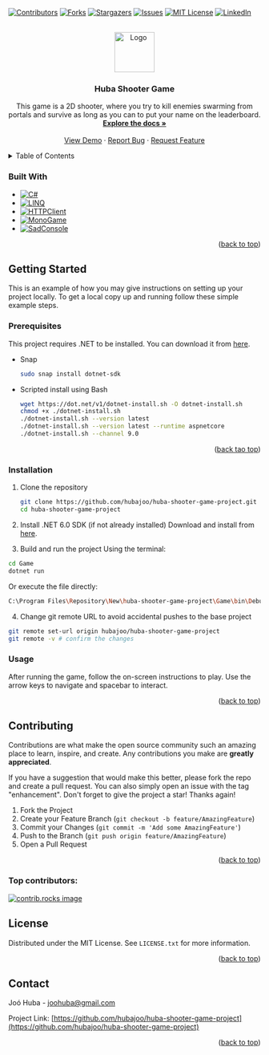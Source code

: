 <a id="readme-top"></a>

[![Contributors][contributors-shield]][contributors-url]
[![Forks][forks-shield]][forks-url]
[![Stargazers][stars-shield]][stars-url]
[![Issues][issues-shield]][issues-url]
[![MIT License][license-shield]][license-url]
[![LinkedIn][linkedin-shield]][linkedin-url]


<!-- PROJECT LOGO -->
<br />
<div align="center">
  <a href="https://github.com/hubajoo/huba-shooter-game-project">
    <img src="Game/Images/Icon.png" alt="Logo" width="80" height="80">
  </a>

<h3 align="center">Huba Shooter Game</h3>

  <p align="center">
    This game is a 2D shooter, where you try to kill enemies swarming from portals and survive as long as you can to put your name on the leaderboard.
    <br />
    <a href="https://github.com/hubajoo/huba-shooter-game-project"><strong>Explore the docs »</strong></a>
    <br />
    <br />
    <a href="https://github.com/hubajoo/huba-shooter-game-project">View Demo</a>
    ·
    <a href="https://github.com/hubajoo/huba-shooter-game-project/issues/new?labels=bug&template=bug-report---.md">Report Bug</a>
    ·
    <a href="https://github.com/hubajoo/huba-shooter-game-project/issues/new?labels=enhancement&template=feature-request---.md">Request Feature</a>
  </p>
</div>



<!-- TABLE OF CONTENTS -->
<details>
  <summary>Table of Contents</summary>
  <ol>
    <li>
      <a href="#about-the-project">About The Project</a>
      <ul>
        <li><a href="#built-with">Built With</a></li>
      </ul>
    </li>
    <li>
      <a href="#getting-started">Getting Started</a>
      <ul>
        <li><a href="#prerequisites">Prerequisites</a></li>
        <li><a href="#installation">Installation</a></li>
      </ul>
    </li>
    <li><a href="#usage">Usage</a></li>
    <li><a href="#roadmap">Roadmap</a></li>
    <li><a href="#contributing">Contributing</a></li>
    <li><a href="#license">License</a></li>
    <li><a href="#contact">Contact</a></li>
    <li><a href="#acknowledgments">Acknowledgments</a></li>
  </ol>
</details>


### Built With

* [![C#][csharp-shield]][csharp-url]
* [![LINQ][linq-shield]][linq-url]
* [![HTTPClient][httpclient-shield]][httpclient-url]
* [![MonoGame][monogame-shield]][monogame-url]
* [![SadConsole][sadconsole-shield]][sadconsole-url]

<p align="right">(<a href="#readme-top">back to top</a>)</p>



<!-- GETTING STARTED -->
## Getting Started

This is an example of how you may give instructions on setting up your project locally.
To get a local copy up and running follow these simple example steps.

### Prerequisites

This project requires .NET to be installed. You can download it from [here](https://dotnet.microsoft.com/download).
* Snap
  ```sh
  sudo snap install dotnet-sdk
  ```
* Scripted install using Bash
  ```sh
  wget https://dot.net/v1/dotnet-install.sh -O dotnet-install.sh
  chmod +x ./dotnet-install.sh
  ./dotnet-install.sh --version latest
  ./dotnet-install.sh --version latest --runtime aspnetcore
  ./dotnet-install.sh --channel 9.0
  ```


<p align="right">(<a href="#readme-top">back tao top</a>)</p>

### Installation

1. Clone the repository
   ```sh
   git clone https://github.com/hubajoo/huba-shooter-game-project.git
   cd huba-shooter-game-project
   ```

2. Install .NET 6.0 SDK (if not already installed)
  Download and install from [here](https://dotnet.microsoft.com/download/dotnet/6.0).

3. Build and run the project
  Using the terminal:
  ```sh
  cd Game
  dotnet run
  ```
  Or execute the file directly:
  ```sh
  C:\Program Files\Repository\New\huba-shooter-game-project\Game\bin\Debug\net6.0\DungeonCrawl.exe
  ```

4. Change git remote URL to avoid accidental pushes to the base project
  ```sh
  git remote set-url origin hubajoo/huba-shooter-game-project
  git remote -v # confirm the changes
  ```

### Usage

After running the game, follow the on-screen instructions to play.
Use the arrow keys to navigate and spacebar to interact.

<p align="right">(<a href="#readme-top">back to top</a>)</p>

<!-- CONTRIBUTING -->
## Contributing

Contributions are what make the open source community such an amazing place to learn, inspire, and create. Any contributions you make are **greatly appreciated**.

If you have a suggestion that would make this better, please fork the repo and create a pull request. You can also simply open an issue with the tag "enhancement".
Don't forget to give the project a star! Thanks again!

1. Fork the Project
2. Create your Feature Branch (`git checkout -b feature/AmazingFeature`)
3. Commit your Changes (`git commit -m 'Add some AmazingFeature'`)
4. Push to the Branch (`git push origin feature/AmazingFeature`)
5. Open a Pull Request

<p align="right">(<a href="#readme-top">back to top</a>)</p>

### Top contributors:

<a href="https://github.com/hubajoo/huba-shooter-game-project/graphs/contributors">
  <img src="https://contrib.rocks/image?repo=hubajoo/huba-shooter-game-project" alt="contrib.rocks image" />
</a>



<!-- LICENSE -->
## License

Distributed under the MIT License. See `LICENSE.txt` for more information.

<p align="right">(<a href="#readme-top">back to top</a>)</p>



<!-- CONTACT -->
## Contact

Joó Huba - joohuba@gmail.com

Project Link: [https://github.com/hubajoo/huba-shooter-game-project](https://github.com/hubajoo/huba-shooter-game-project)

<p align="right">(<a href="#readme-top">back to top</a>)</p>


<!-- MARKDOWN LINKS & IMAGES -->
<!-- https://www.markdownguide.org/basic-syntax/#reference-style-links -->
[contributors-shield]: https://img.shields.io/github/contributors/hubajoo/huba-shooter-game-project.svg?style=for-the-badge
[contributors-url]: https://github.com/hubajoo/huba-shooter-game-project/graphs/contributors
[forks-shield]: https://img.shields.io/github/forks/hubajoo/huba-shooter-game-project.svg?style=for-the-badge
[forks-url]: https://github.com/hubajoo/huba-shooter-game-project/network/members
[stars-shield]: https://img.shields.io/github/stars/hubajoo/huba-shooter-game-project.svg?style=for-the-badge
[stars-url]: https://github.com/hubajoo/huba-shooter-game-project/stargazers
[issues-shield]: https://img.shields.io/github/issues/hubajoo/huba-shooter-game-project.svg?style=for-the-badge
[issues-url]: https://github.com/hubajoo/huba-shooter-game-project/issues
[license-shield]: https://img.shields.io/github/license/hubajoo/huba-shooter-game-project.svg?style=for-the-badge
[license-url]: https://github.com/hubajoo/huba-shooter-game-project/blob/master/LICENSE.txt
[linkedin-shield]: https://img.shields.io/badge/-LinkedIn-black.svg?style=for-the-badge&logo=linkedin&colorB=555
[linkedin-url]: https://linkedin.com/in/huba-joó
[product-screenshot]: images/screenshot.png
[csharp-shield]: https://img.shields.io/badge/C%23-239120?style=for-the-badge&logo=c-sharp&logoColor=white
[csharp-url]: https://docs.microsoft.com/en-us/dotnet/csharp/
[linq-shield]: https://img.shields.io/badge/LINQ-512BD4?style=for-the-badge&logo=dotnet&logoColor=white
[linq-url]: https://docs.microsoft.com/en-us/dotnet/csharp/programming-guide/concepts/linq/
[httpclient-shield]: https://img.shields.io/badge/HTTPClient-512BD4?style=for-the-badge&logo=dotnet&logoColor=white
[httpclient-url]: https://docs.microsoft.com/en-us/dotnet/api/system.net.http.httpclient
[monogame-shield]: https://img.shields.io/badge/MonoGame-000000?style=for-the-badge&logo=monogame&logoColor=white
[monogame-url]: https://www.monogame.net/
[sadconsole-shield]: https://img.shields.io/badge/SadConsole-000000?style=for-the-badge&logo=sadconsole&logoColor=white
[sadconsole-url]: https://github.com/Thraka/SadConsole


